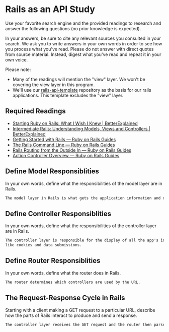 # Rails as an API Study

Use your favorite search engine and the provided readings to research and answer
the following questions (no prior knowledge is expected).

In your answers, be sure to cite any relevant sources you consulted in your
search. We ask you to write answers in your own words in order to see how you
process what you've read. Please do not answer with direct quotes from source
material. Instead, digest what you've read and repeat it in your own voice.

Please note:

-   Many of the readings will mention the "view" layer. We won't be covering the
    view layer in this program.
-   We'll use our [rails-api-template](/ga-wdi-boston/rails-api-template)
    repository as the basis for our rails applications.
    This template excludes the "view" layer.

## Required Readings

-   [Starting Ruby on Rails: What I Wish I Knew | BetterExplained](http://betterexplained.com/articles/starting-ruby-on-rails-what-i-wish-i-knew/)
-   [Intermediate Rails: Understanding Models, Views and Controllers | BetterExplained](http://betterexplained.com/articles/intermediate-rails-understanding-models-views-and-controllers/)
-   [Getting Started with Rails — Ruby on Rails Guides](http://guides.rubyonrails.org/getting_started.html)
-   [The Rails Command Line — Ruby on Rails Guides](http://guides.rubyonrails.org/command_line.html)
-   [Rails Routing from the Outside In — Ruby on Rails Guides](http://guides.rubyonrails.org/routing.html)
-   [Action Controller Overview — Ruby on Rails Guides](http://guides.rubyonrails.org/action_controller_overview.html)

## Define Model Responsiblities

In your own words, define what the responsibilities of the model layer are in
Rails.

```md
The model layer in Rails is what gets the application information and directions/requests.
```

## Define Controller Responsiblities

In your own words, define what the responsibilities of the controller layer are
in Rails.

```md
The controller layer is responsible for the display of all the app's information,
like cookies and data submissions.
```

## Define Router Responsiblities

In your own words, define what the router does in Rails.

```md
The router determines which controllers are used by the URL.
```

## The Request-Response Cycle in Rails

Starting with a client making a GET request to a particular URL, describe how
the parts of Rails interact to produce and send a response.

```md
The controller layer receives the GET request and the router then parses that information correctly and sends it to the model layer.  The model layer then does all of the "things" to the data (like calculations, data storage), and then information is sent back and displayed by the controller layer.
```
